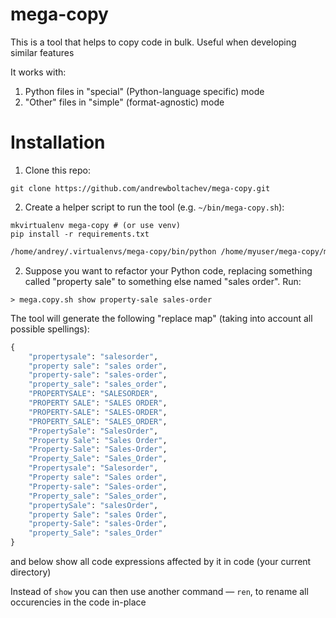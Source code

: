 mega-copy
=========

This is a tool that helps to copy code in bulk. Useful when developing similar features

It works with:

1. Python files in "special" (Python-language specific) mode
2. "Other" files in "simple" (format-agnostic) mode

Installation
============

1. Clone this repo:

```
git clone https://github.com/andrewboltachev/mega-copy.git
```

2. Create a helper script to run the tool (e.g. `~/bin/mega-copy.sh`):
```
mkvirtualenv mega-copy # (or use venv)
pip install -r requirements.txt
```
```bash
/home/andrey/.virtualenvs/mega-copy/bin/python /home/myuser/mega-copy/mega-copy.py $@
```

2. Suppose you want to refactor your Python code, replacing something called "property sale" to something else named "sales order". Run:
```
> mega.copy.sh show property-sale sales-order
```

The tool will generate the following "replace map" (taking into account all possible spellings):
```python
{
    "propertysale": "salesorder",
    "property sale": "sales order",
    "property-sale": "sales-order",
    "property_sale": "sales_order",
    "PROPERTYSALE": "SALESORDER",
    "PROPERTY SALE": "SALES ORDER",
    "PROPERTY-SALE": "SALES-ORDER",
    "PROPERTY_SALE": "SALES_ORDER",
    "PropertySale": "SalesOrder",
    "Property Sale": "Sales Order",
    "Property-Sale": "Sales-Order",
    "Property_Sale": "Sales_Order",
    "Propertysale": "Salesorder",
    "Property sale": "Sales order",
    "Property-sale": "Sales-order",
    "Property_sale": "Sales_order",
    "propertySale": "salesOrder",
    "property Sale": "sales Order",
    "property-Sale": "sales-Order",
    "property_Sale": "sales_Order"
}
```

and below show all code expressions affected by it in code (your current directory)

Instead of `show` you can then use another command — `ren`, to rename all occurencies in the code in-place
